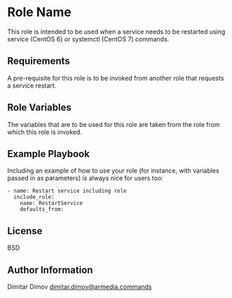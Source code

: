 Role Name
=========

This role is intended to be used when a service needs to be restarted using service (CentOS 6) or systemctl (CentOS 7) commands.

Requirements
------------

A pre-requisite for this role is to be invoked from another role that requests a service restart.

Role Variables
--------------

The variables that are to be used for this role are taken from the role from which this role is invoked.

Example Playbook
----------------

Including an example of how to use your role (for instance, with variables passed in as parameters) is always nice for users too:

    - name: Restart service including role
	  include_role:
	    name: RestartService
        defaults_from:

License
-------

BSD

Author Information
------------------

Dimitar Dimov
dimitar.dimov@armedia.commands

